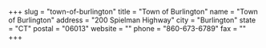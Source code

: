 +++
slug = "town-of-burlington"
title = "Town of Burlington"
name = "Town of Burlington"
address = "200 Spielman Highway"
city = "Burlington"
state = "CT"
postal = "06013"
website = ""
phone = "860-673-6789"
fax = ""
+++
